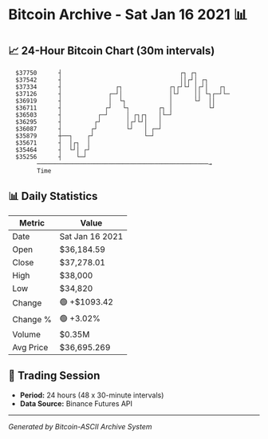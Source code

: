 # Bitcoin Archive - Sat Jan 16 2021 📊

## 📈 24-Hour Bitcoin Chart (30m intervals)

```
  $37750      ┤                                 ┌┐ ┌┐          
  $37542      ┤                                 ││┌┘│ ┌┐       
  $37334      ┤               ┌┐             ┌┐┌┘└┘ │┌┘│   ┌┐  
  $37126      ┤             ┌─┘│             │└┘    ││ └┐┌─┘└─ 
  $36919      ┤             │  └┐            │      └┘  ││     
  $36711      ┤            ┌┘   └┐        ┌┐ │          └┘     
  $36503      ┤          ┌─┘     │ ┌┐┌┐   │└─┘                 
  $36295      ┤         ┌┘       │┌┘└┘│   │                    
  $36087      ┤        ┌┘        └┘   │ ┌─┘                    
  $35879      ┼──┐    ┌┘              └─┘                      
  $35671      ┤  │┌┐  │                                        
  $35464      ┤  └┘│ ┌┘                                        
  $35256      ┤    └─┘                                         
        ────────────────────────────────────────────────→
        Time
```

## 📊 Daily Statistics

| Metric | Value |
|--------|-------|
| Date | Sat Jan 16 2021 |
| Open | $36,184.59 |
| Close | $37,278.01 |
| High | $38,000 |
| Low | $34,820 |
| Change | 🟢 +$1093.42 |
| Change % | 🟢 +3.02% |
| Volume | $0.35M |
| Avg Price | $36,695.269 |

## 📅 Trading Session

- **Period:** 24 hours (48 x 30-minute intervals)
- **Data Source:** Binance Futures API

---
*Generated by Bitcoin-ASCII Archive System*
